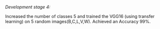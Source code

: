 *Development stage 4:*

Increased the number of classes 5 and trained the VGG16 (using transfer learning) on 5 random images(B,C,L,V,W). 
Achieved an Accuracy 99%.
